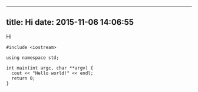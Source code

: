 ----
title: Hi
date: 2015-11-06 14:06:55
----

Hi


```
#include <iostream>

using namespace std;

int main(int argc, char **argv) {
  cout << "Hello world!" << endl;
  return 0;
}
```
